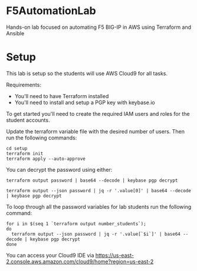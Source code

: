 # F5AutomationLab
Hands-on lab focused on automating F5 BIG-IP in AWS using Terraform and Ansible

# Setup
This lab is setup so the students will use AWS Cloud9 for all tasks.  

Requirements:
 - You'll need to have Terraform installed 
 - You'll need to install and setup a PGP key with keybase.io

To get started you'll need to create the required IAM users and roles for the student accounts.

Update the terraform variable file with the desired number of users.  Then run the following commands:
```
cd setup
terraform init
terraform apply --auto-approve
```
You can decrypt the password using either:
```
terraform output password | base64 --decode | keybase pgp decrypt

terraform output --json password | jq -r '.value[0]' | base64 --decode | keybase pgp decrypt
```

To loop through all the password variables for lab students run the following command:
```
for i in $(seq 1 `terraform output number_students`);
do
  terraform output --json password | jq -r '.value[`$i`]' | base64 --decode | keybase pgp decrypt
done
```

You can access your Cloud9 IDE via https://us-east-2.console.aws.amazon.com/cloud9/home?region=us-east-2

